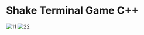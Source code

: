 # Shake Terminal Game C++
![11](https://user-images.githubusercontent.com/20607629/191452334-13b9340c-b00a-45e9-9547-cca701a5a6aa.jpg)
![22](https://user-images.githubusercontent.com/20607629/191452338-d88df8d5-df50-41ec-b3d7-50ba232a539e.jpg)
